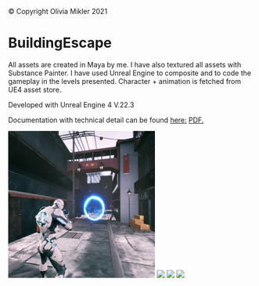 © Copyright Olivia Mikler 2021
# BuildingEscape

All assets are created in Maya by me. I have also textured all assets with Substance Painter.
I have used Unreal Engine to composite and to code the gameplay in the levels presented.
Character + animation is fetched from UE4 asset store.

Developed with Unreal Engine 4 V.22.3

Documentation with technical detail can be found <u>here:</u> <a href="https://github.com/MikloCO/BuildingEscape/blob/master/Documentation/Project%20post-mortem.pdf" target="_blank">PDF.</a>

<img src="Documentation/BuildingEscape_status.png" width="300">
<img src="Documentation/RunningOutOfPortal.gif" width=600">
<img src="Documentation/Part1level2.gif" width=720">
<img src="Documentation/part2Level2.gif" width=720">

